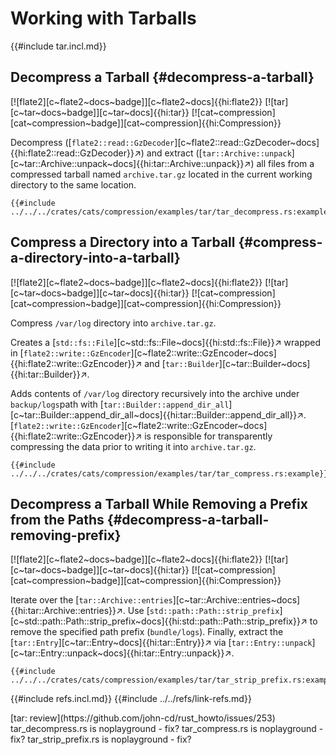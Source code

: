 # Working with Tarballs

{{#include tar.incl.md}}

## Decompress a Tarball {#decompress-a-tarball}

[![flate2][c~flate2~docs~badge]][c~flate2~docs]{{hi:flate2}} [![tar][c~tar~docs~badge]][c~tar~docs]{{hi:tar}} [![cat~compression][cat~compression~badge]][cat~compression]{{hi:Compression}}

Decompress ([`flate2::read::GzDecoder`][c~flate2::read::GzDecoder~docs]{{hi:flate2::read::GzDecoder}}↗) and extract ([`tar::Archive::unpack`][c~tar::Archive::unpack~docs]{{hi:tar::Archive::unpack}}↗) all files from a compressed tarball named `archive.tar.gz` located in the current working directory to the same location.

```rust,editable,noplayground
{{#include ../../../crates/cats/compression/examples/tar/tar_decompress.rs:example}}
```

## Compress a Directory into a Tarball {#compress-a-directory-into-a-tarball}

[![flate2][c~flate2~docs~badge]][c~flate2~docs]{{hi:flate2}} [![tar][c~tar~docs~badge]][c~tar~docs]{{hi:tar}} [![cat~compression][cat~compression~badge]][cat~compression]{{hi:Compression}}

Compress `/var/log` directory into `archive.tar.gz`.

Creates a [`std::fs::File`][c~std::fs::File~docs]{{hi:std::fs::File}}↗ wrapped in [`flate2::write::GzEncoder`][c~flate2::write::GzEncoder~docs]{{hi:flate2::write::GzEncoder}}↗ and [`tar::Builder`][c~tar::Builder~docs]{{hi:tar::Builder}}↗.

Adds contents of `/var/log` directory recursively into the archive under `backup/logs`path with [`tar::Builder::append_dir_all`][c~tar::Builder::append_dir_all~docs]{{hi:tar::Builder::append_dir_all}}↗. [`flate2::write::GzEncoder`][c~flate2::write::GzEncoder~docs]{{hi:flate2::write::GzEncoder}}↗ is responsible for transparently compressing the data prior to writing it into `archive.tar.gz`.

```rust,editable,noplayground
{{#include ../../../crates/cats/compression/examples/tar/tar_compress.rs:example}}
```

## Decompress a Tarball While Removing a Prefix from the Paths {#decompress-a-tarball-removing-prefix}

[![flate2][c~flate2~docs~badge]][c~flate2~docs]{{hi:flate2}} [![tar][c~tar~docs~badge]][c~tar~docs]{{hi:tar}} [![cat~compression][cat~compression~badge]][cat~compression]{{hi:Compression}}

Iterate over the [`tar::Archive::entries`][c~tar::Archive::entries~docs]{{hi:tar::Archive::entries}}↗. Use [`std::path::Path::strip_prefix`][c~std::path::Path::strip_prefix~docs]{{hi:std::path::Path::strip_prefix}}↗ to remove the specified path prefix (`bundle/logs`). Finally, extract the [`tar::Entry`][c~tar::Entry~docs]{{hi:tar::Entry}}↗ via [`tar::Entry::unpack`][c~tar::Entry::unpack~docs]{{hi:tar::Entry::unpack}}↗.

```rust,editable,noplayground
{{#include ../../../crates/cats/compression/examples/tar/tar_strip_prefix.rs:example}}
```

{{#include refs.incl.md}}
{{#include ../../refs/link-refs.md}}

<div class="hidden">
[tar: review](https://github.com/john-cd/rust_howto/issues/253) tar_decompress.rs is noplayground - fix? tar_compress.rs is noplayground - fix? tar_strip_prefix.rs is noplayground - fix?
</div>
